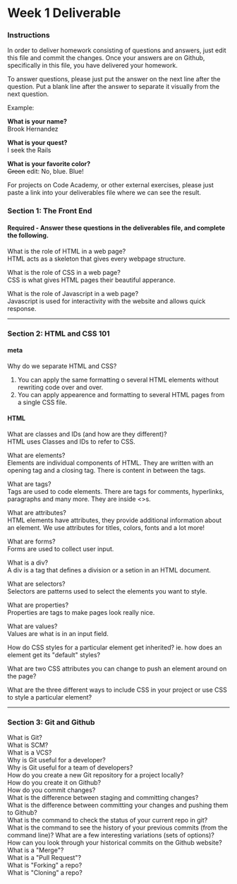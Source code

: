 # Week 1 Deliverable  

### Instructions  

In order to deliver homework consisting of questions and answers, just edit this file and commit the changes.  Once your answers are on Github, specifically in this file, you have delivered your homework.  
  
To answer questions, please just put the answer on the next line after the question.  Put a blank line after the answer to separate it visually from the next question.  

Example:  

**What is your name?**  
Brook Hernandez

**What is your quest?**  
I seek the Rails  

**What is your favorite color?**  
~~Green~~ edit:  No, blue.  Blue!  

For projects on Code Academy, or other external exercises, please just paste a link into your deliverables file where we can see the result.  

### Section 1: The Front End
#### Required - Answer these questions in the deliverables file, and complete the following. 
What is the role of HTML in a web page?  
HTML acts as a skeleton that gives every webpage structure.  

What is the role of CSS in a web page?  
CSS is what gives HTML pages their beautiful apperance.  

What is the role of Javascript in a web page?  
Javascript is used for interactivity with the website and allows quick response.  

---

### Section 2: HTML and CSS 101

#### meta
Why do we separate HTML and CSS?  

1. You can apply the same formatting o several HTML elements without rewriting code over and over.  
2. You can apply appearence and formatting to several HTML pages from a single CSS file.  

#### HTML
What are classes and IDs (and how are they different)?  
HTML uses Classes and IDs to refer to CSS.  

What are elements?  
Elements are individual components of HTML. They are written with an opening tag and a closing tag. There is content in between the tags.  

What are tags?  
Tags are used to code elements. There are tags for comments, hyperlinks, paragraphs and many more. They are inside <>s.  

What are attributes?  
HTML elements have attributes, they provide additional information about an element. We use attributes for titles, colors, fonts and a lot more!  

What are forms?  
Forms are used to collect user input.  

What is a div?  
A div is a tag that defines a division or a setion in an HTML document.  

What are selectors?  
Selectors are patterns used to select the elements you want to style.  

What are properties?  
Properties are tags to make pages look really nice.  

What are values?  
Values are what is in an input field.  

How do CSS styles for a particular element get inherited? ie. how does an element get its "default" styles?  


What are two CSS attributes you can change to push an element around on the page?  


What are the three different ways to include CSS in your project or use CSS to style a particular element?  

---
### Section 3: Git and Github  
What is Git?  
What is SCM?  
What is a VCS?  
Why is Git useful for a developer?  
Why is Git useful for a team of developers?  
How do you create a new Git repository for a project locally?  
How do you create it on Github?  
How do you commit changes?  
What is the difference between staging and committing changes?  
What is the difference between committing your changes and pushing them to Github?  
What is the command to check the status of your current repo in git?  
What is the command to see the history of your previous commits (from the command line)?  What are a few interesting variations (sets of options)?  
How can you look through your historical commits on the Github website?  
What is a "Merge"?  
What is a "Pull Request"?  
What is "Forking" a repo?  
What is "Cloning" a repo?  
